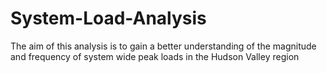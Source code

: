 # System-Load-Analysis
The aim of this analysis is to gain a better understanding of the magnitude and frequency of system wide peak loads in the Hudson Valley region
